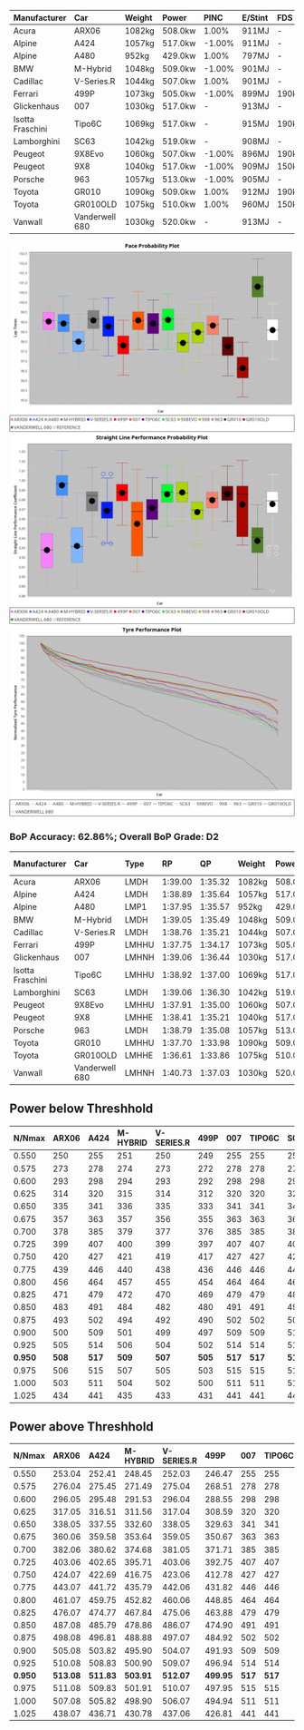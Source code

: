 | Manufacturer     | Car            | Weight | Power   | PINC    | E/Stint | FDS     |
|:-|:-|:-|:-|:-|:-|:-|
| Acura            | ARX06          | 1082kg | 508.0kw | 1.00%   | 911MJ   |    -    |
| Alpine           | A424           | 1057kg | 517.0kw | -1.00%  | 911MJ   |    -    |
| Alpine           | A480           | 952kg  | 429.0kw | 1.00%   | 797MJ   |    -    |
| BMW              | M-Hybrid       | 1048kg | 509.0kw | -1.00%  | 901MJ   |    -    |
| Cadillac         | V-Series.R     | 1044kg | 507.0kw | 1.00%   | 901MJ   |    -    |
| Ferrari          | 499P           | 1073kg | 505.0kw | -1.00%  | 899MJ   | 190kph  |
| Glickenhaus      | 007            | 1030kg | 517.0kw |    -    | 913MJ   |    -    |
| Isotta Fraschini | Tipo6C         | 1069kg | 517.0kw |    -    | 915MJ   | 190kph  |
| Lamborghini      | SC63           | 1042kg | 519.0kw |    -    | 908MJ   |    -    |
| Peugeot          | 9X8Evo         | 1060kg | 507.0kw | -1.00%  | 896MJ   | 190kph  |
| Peugeot          | 9X8            | 1040kg | 517.0kw | -1.00%  | 909MJ   | 150kph  |
| Porsche          | 963            | 1057kg | 513.0kw | -1.00%  | 905MJ   |    -    |
| Toyota           | GR010          | 1090kg | 509.0kw | 1.00%   | 912MJ   | 190kph  |
| Toyota           | GR010OLD       | 1075kg | 510.0kw | 1.00%   | 960MJ   | 150kph  |
| Vanwall          | Vanderwell 680 | 1030kg | 520.0kw |    -    | 913MJ   |    -    |

![PACECHART](./IMG/ACOMETHOD.png)
![STRAIGHTLINEPERFORMANCECHART](./IMG/ACOMETHOD_sp.png)
![TYREPERFORMANCECHART](./IMG/ACOMETHOD_tw.png)

### BoP Accuracy: 62.86%; Overall BoP Grade: D2
| Manufacturer     | Car            | Type  | RP      | QP      | Weight | Power¹  | Threshhold | PINC    | Power²   | E/Stint | AVG Vmax  | FDS     | RDLC | L/Stint | BOP-Grade | Model Accuracy | Model Points | Match%  | SimDiff |
|:-|:-|:-|:-|:-|:-|:-|:-|:-|:-|:-|:-|:-|:-|:-|:-|:-|:-|:-|:-|
| Acura            | ARX06          | LMDH  | 1:39.00 | 1:35.32 | 1082kg | 508.0kw | 210.0kph   | 1.00%   | 513.10kw |  911MJ  | 297.46kph |    -    | 1.00 | 29      | +C2       | 100.00%        | 996          | 72.79%  | #       |
| Alpine           | A424           | LMDH  | 1:38.89 | 1:35.64 | 1057kg | 517.0kw | 210.0kph   | -1.00%  | 511.80kw |  911MJ  | 309.64kph |    -    | 0.99 | 29      | +C1       | 100.00%        | 870          | 78.37%  | #       |
| Alpine           | A480           | LMP1  | 1:37.95 | 1:35.57 |  952kg | 429.0kw | 210.0kph   | 1.00%   | 433.30kw |  797MJ  | 297.75kph |    -    | 0.98 | 27      | -C2       | 96.26%         | 1337         | 70.42%  | ±0.26s  |
| BMW              | M-Hybrid       | LMDH  | 1:39.05 | 1:35.49 | 1048kg | 509.0kw | 210.0kph   | -1.00%  | 503.90kw |  901MJ  | 306.66kph |    -    | 1.01 | 29      | +B2       | 100.00%        | 1914         | 84.99%  | #       |
| Cadillac         | V-Series.R     | LMDH  | 1:38.76 | 1:35.21 | 1044kg | 507.0kw | 210.0kph   | 1.00%   | 512.10kw |  901MJ  | 305.27kph |    -    | 1.02 | 29      | +B1       | 98.03%         | 3773         | 86.67%  | ±0.71s  |
| Ferrari          | 499P           | LMHHU | 1:37.75 | 1:34.17 | 1073kg | 505.0kw | 210.0kph   | -1.00%  | 500.00kw |  899MJ  | 306.19kph | 190kph  | 1.02 | 29      | -E2       | 100.00%        | 4212         | 54.79%  | ±0.08s  |
| Glickenhaus      | 007            | LMHNH | 1:39.06 | 1:36.44 | 1030kg | 517.0kw | 210.0kph   |    -    | 517.00kw |  913MJ  | 305.13kph |    -    | 0.97 | 29      | +D1       | 98.78%         | 1936         | 68.74%  | ±0.18s  |
| Isotta Fraschini | Tipo6C         | LMHHU | 1:38.92 | 1:37.00 | 1069kg | 517.0kw | 210.0kph   |    -    | 517.00kw |  915MJ  | 305.71kph | 190kph  | 1.04 | 29      | +E2       | 100.00%        | 105          | 54.22%  | #       |
| Lamborghini      | SC63           | LMDH  | 1:39.06 | 1:36.30 | 1042kg | 519.0kw | 210.0kph   |    -    | 519.00kw |  908MJ  | 309.39kph |    -    | 1.04 | 29      | +C1       | 100.00%        | 597          | 75.35%  | #       |
| Peugeot          | 9X8Evo         | LMHHU | 1:37.91 | 1:35.00 | 1060kg | 507.0kw | 210.0kph   | -1.00%  | 501.90kw |  896MJ  | 307.23kph | 190kph  | 0.99 | 29      | -D2       | 100.00%        | 463          | 60.94%  | #       |
| Peugeot          | 9X8            | LMHHE | 1:38.41 | 1:35.21 | 1040kg | 517.0kw | 210.0kph   | -1.00%  | 511.80kw |  909MJ  | 305.94kph | 150kph  | 1.02 | 29      | -A2       | 99.48%         | 4559         | 94.73%  | ±0.10s  |
| Porsche          | 963            | LMDH  | 1:38.79 | 1:35.08 | 1057kg | 513.0kw | 210.0kph   | -1.00%  | 507.90kw |  905MJ  | 306.77kph |    -    | 1.00 | 29      | ~A1       | 99.21%         | 10753        | 100.00% | ±0.38s  |
| Toyota           | GR010          | LMHHU | 1:37.70 | 1:33.98 | 1090kg | 509.0kw | 210.0kph   | 1.00%   | 514.10kw |  912MJ  | 306.04kph | 190kph  | 1.00 | 29      | -E1       | 99.54%         | 3271         | 55.31%  | ±0.07s  |
| Toyota           | GR010OLD       | LMHHE | 1:36.61 | 1:33.86 | 1075kg | 510.0kw | 210.0kph   | 1.00%   | 515.10kw |  960MJ  | 305.53kph | 150kph  | 1.02 | 29      | -Ω2       | 100.00%        | 730          | -6.30%  | ±1.47s  |
| Vanwall          | Vanderwell 680 | LMHNH | 1:40.73 | 1:37.03 | 1030kg | 520.0kw | 210.0kph   |    -    | 520.00kw |  913MJ  | 302.49kph |    -    | 1.01 | 29      | +Ω2       | 98.54%         | 541          | -8.17%  | ±0.33s  |

## Power below Threshhold
| N/Nmax    | ARX06   | A424    | M-HYBRID | V-SERIES.R | 499P    | 007     | TIPO6C  | SC63    | 9X8EVO  | 9X8     | 963     | GR010   | GR010OLD | VANDERWELL 680 | ​     | RPM      | A480       |
|:-|:-|:-|:-|:-|:-|:-|:-|:-|:-|:-|:-|:-|:-|:-|:-|:-|:-|
|  0.550    |  250    |  255    |  251     |  250       |  249    |  255    |  255    |  256    |  250    |  255    |  253    |  251    |  251     |  256           |  ​    |   --     |  0.00      |
|  0.575    |  273    |  278    |  274     |  273       |  272    |  278    |  278    |  279    |  273    |  278    |  276    |  274    |  274     |  279           |  ​    |   --     |  0.00      |
|  0.600    |  293    |  298    |  294     |  293       |  292    |  298    |  298    |  299    |  293    |  298    |  296    |  294    |  295     |  300           |  ​    |   --     |  0.00      |
|  0.625    |  314    |  320    |  315     |  314       |  312    |  320    |  320    |  321    |  314    |  320    |  317    |  315    |  316     |  322           |  ​    |   --     |  0.00      |
|  0.650    |  335    |  341    |  336     |  335       |  333    |  341    |  341    |  342    |  335    |  341    |  338    |  336    |  337     |  343           |  ​    |   --     |  0.00      |
|  0.675    |  357    |  363    |  357     |  356       |  355    |  363    |  363    |  364    |  356    |  363    |  360    |  357    |  358     |  365           |  ​    |   --     |  0.00      |
|  0.700    |  378    |  385    |  379     |  377       |  376    |  385    |  385    |  386    |  377    |  385    |  382    |  379    |  380     |  387           |  ​    |   --     |  0.00      |
|  0.725    |  399    |  407    |  400     |  399       |  397    |  407    |  407    |  408    |  399    |  407    |  403    |  400    |  401     |  409           |  ​    |   --     |  0.00      |
|  0.750    |  420    |  427    |  421     |  419       |  417    |  427    |  427    |  429    |  419    |  427    |  424    |  421    |  422     |  430           |  ​    |   --     |  0.00      |
|  0.775    |  439    |  446    |  440     |  438       |  436    |  446    |  446    |  448    |  438    |  446    |  443    |  440    |  441     |  449           |  ​    |  5000    |  253.19    |
|  0.800    |  456    |  464    |  457     |  455       |  454    |  464    |  464    |  466    |  455    |  464    |  461    |  457    |  458     |  467           |  ​    |  5500    |  298.23    |
|  0.825    |  471    |  479    |  472     |  470       |  469    |  479    |  479    |  481    |  470    |  479    |  476    |  472    |  473     |  482           |  ​    |  6000    |  333.26    |
|  0.850    |  483    |  491    |  484     |  482       |  480    |  491    |  491    |  493    |  482    |  491    |  487    |  484    |  485     |  494           |  ​    |  6500    |  377.29    |
|  0.875    |  493    |  502    |  494     |  492       |  490    |  502    |  502    |  504    |  492    |  502    |  498    |  494    |  495     |  505           |  ​    |  7000    |  421.32    |
|  0.900    |  500    |  509    |  501     |  499       |  497    |  509    |  509    |  511    |  499    |  509    |  505    |  501    |  502     |  512           |  ​    |  7500    |  431.33    |
|  0.925    |  505    |  514    |  506     |  504       |  502    |  514    |  514    |  516    |  504    |  514    |  510    |  506    |  507     |  517           |  ​    |  8000    |  427.33    |
| **0.950** | **508** | **517** | **509**  | **507**    | **505** | **517** | **517** | **519** | **507** | **517** | **513** | **509** | **510**  | **520**        | **​** | **8500** | **430.33** |
|  0.975    |  506    |  515    |  507     |  505       |  503    |  515    |  515    |  517    |  505    |  515    |  511    |  507    |  508     |  518           |  ​    |  9000    |  215.17    |
|  1.000    |  503    |  511    |  504     |  502       |  500    |  511    |  511    |  513    |  502    |  511    |  507    |  504    |  505     |  514           |  ​    |   --     |  0.00      |
|  1.025    |  434    |  441    |  435     |  433       |  431    |  441    |  441    |  443    |  433    |  441    |  438    |  435    |  436     |  444           |  ​    |   --     |  0.00      |

## Power above Threshhold
| N/Nmax    | ARX06      | A424       | M-HYBRID   | V-SERIES.R | 499P       | 007     | TIPO6C  | SC63    | 9X8EVO     | 9X8        | 963        | GR010      | GR010OLD   | VANDERWELL 680 | ​     | RPM      | A480       |
|:-|:-|:-|:-|:-|:-|:-|:-|:-|:-|:-|:-|:-|:-|:-|:-|:-|:-|
|  0.550    |  253.04    |  252.41    |  248.45    |  252.03    |  246.47    |  255    |  255    |  256    |  247.46    |  252.41    |  250.43    |  253.04    |  254.05    |  256           |  ​    |   --     |  0.00      |
|  0.575    |  276.04    |  275.45    |  271.49    |  275.04    |  268.51    |  278    |  278    |  279    |  270.50    |  275.45    |  273.47    |  276.05    |  277.05    |  279           |  ​    |   --     |  0.00      |
|  0.600    |  296.05    |  295.48    |  291.53    |  296.04    |  288.55    |  298    |  298    |  299    |  290.54    |  295.48    |  293.50    |  297.05    |  297.06    |  300           |  ​    |   --     |  0.00      |
|  0.625    |  317.05    |  316.51    |  311.56    |  317.04    |  308.59    |  320    |  320    |  321    |  310.58    |  316.51    |  314.54    |  318.06    |  319.06    |  322           |  ​    |   --     |  0.00      |
|  0.650    |  338.05    |  337.55    |  332.60    |  338.05    |  329.63    |  341    |  341    |  342    |  331.61    |  337.55    |  335.57    |  339.06    |  340.07    |  343           |  ​    |   --     |  0.00      |
|  0.675    |  360.06    |  359.58    |  353.64    |  359.05    |  350.67    |  363    |  363    |  364    |  352.65    |  359.58    |  356.61    |  361.06    |  362.07    |  365           |  ​    |   --     |  0.00      |
|  0.700    |  382.06    |  380.62    |  374.68    |  381.05    |  371.71    |  385    |  385    |  386    |  373.69    |  380.62    |  377.65    |  383.07    |  383.07    |  387           |  ​    |   --     |  0.00      |
|  0.725    |  403.06    |  402.65    |  395.71    |  403.06    |  392.75    |  407    |  407    |  408    |  394.73    |  402.65    |  399.68    |  404.07    |  405.08    |  409           |  ​    |   --     |  0.00      |
|  0.750    |  424.07    |  422.69    |  416.75    |  423.06    |  412.78    |  427    |  427    |  429    |  414.77    |  422.69    |  419.72    |  425.07    |  426.08    |  430           |  ​    |   --     |  0.00      |
|  0.775    |  443.07    |  441.72    |  435.79    |  442.06    |  431.82    |  446    |  446    |  448    |  433.80    |  441.72    |  438.75    |  444.08    |  445.09    |  449           |  ​    |  5000    |  253.19    |
|  0.800    |  461.07    |  459.75    |  452.82    |  460.06    |  448.85    |  464    |  464    |  466    |  450.84    |  459.75    |  455.78    |  462.08    |  463.09    |  467           |  ​    |  5500    |  298.23    |
|  0.825    |  476.07    |  474.77    |  467.84    |  475.06    |  463.88    |  479    |  479    |  481    |  465.86    |  474.77    |  470.81    |  477.08    |  478.09    |  482           |  ​    |  6000    |  333.26    |
|  0.850    |  487.08    |  485.79    |  478.86    |  486.07    |  474.90    |  491    |  491    |  493    |  476.88    |  485.79    |  482.83    |  488.09    |  489.09    |  494           |  ​    |  6500    |  377.29    |
|  0.875    |  498.08    |  496.81    |  488.88    |  497.07    |  484.92    |  502    |  502    |  504    |  486.90    |  496.81    |  492.84    |  499.09    |  500.10    |  505           |  ​    |  7000    |  421.32    |
|  0.900    |  505.08    |  503.82    |  495.90    |  504.07    |  491.93    |  509    |  509    |  511    |  493.92    |  503.82    |  499.86    |  506.09    |  507.10    |  512           |  ​    |  7500    |  431.33    |
|  0.925    |  510.08    |  508.83    |  500.90    |  509.07    |  496.94    |  514    |  514    |  516    |  498.92    |  508.83    |  504.86    |  511.09    |  512.10    |  517           |  ​    |  8000    |  427.33    |
| **0.950** | **513.08** | **511.83** | **503.91** | **512.07** | **499.95** | **517** | **517** | **519** | **501.93** | **511.83** | **507.87** | **514.09** | **515.10** | **520**        | **​** | **8500** | **430.33** |
|  0.975    |  511.08    |  509.83    |  501.91    |  510.07    |  497.95    |  515    |  515    |  517    |  499.93    |  509.83    |  505.87    |  512.09    |  513.10    |  518           |  ​    |  9000    |  215.17    |
|  1.000    |  507.08    |  505.82    |  498.90    |  506.07    |  494.94    |  511    |  511    |  513    |  496.92    |  505.82    |  502.86    |  508.09    |  509.10    |  514           |  ​    |   --     |  0.00      |
|  1.025    |  438.07    |  436.71    |  430.78    |  437.06    |  426.81    |  441    |  441    |  443    |  428.79    |  436.71    |  433.74    |  439.08    |  440.09    |  444           |  ​    |   --     |  0.00      |
